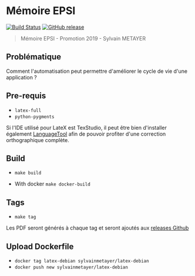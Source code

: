 # Mémoire EPSI

[![Build Status](https://travis-ci.org/sylvainmetayer/epsi-memoire.svg?branch=master)](https://travis-ci.org/sylvainmetayer/epsi-memoire)
[![GitHub release](https://img.shields.io/github/release/sylvainmetayer/epsi-memoire.svg)](http://github.com/sylvainmetayer/epsi-memoire/releases/latest)

> Mémoire EPSI - Promotion 2019 - Sylvain METAYER

## Problématique 

Comment l'automatisation peut permettre d'améliorer le cycle de vie d'une application ?

## Pre-requis

- `latex-full`
- `python-pygments`

Si l'IDE utilisé pour LateX est TexStudio, il peut être bien d'installer également [LanguageTool](https://languagetool.org/download/) afin de pouvoir profiter d'une correction orthographique complète.

## Build

- `make build`

- With docker `make docker-build`

## Tags

- `make tag`

Les PDF seront générés à chaque tag et seront ajoutés aux [releases Github](https://github.com/sylvainmetayer/epsi-memoire/releases)

## Upload Dockerfile

- `docker tag latex-debian sylvainmetayer/latex-debian`
- `docker push new sylvainmetayer/latex-debian`

